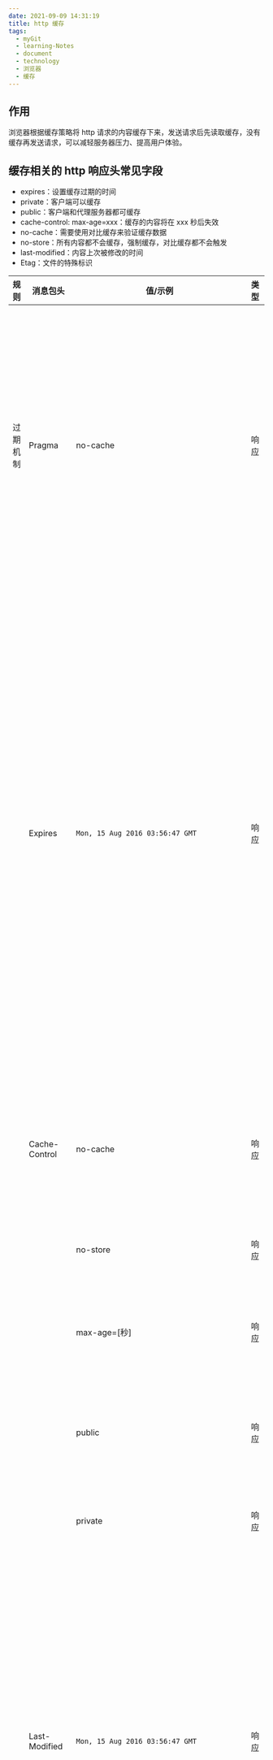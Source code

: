 ```yaml
---
date: 2021-09-09 14:31:19
title: http 缓存
tags:
  - myGit
  - learning-Notes
  - document
  - technology
  - 浏览器
  - 缓存
---
```


## 作用

浏览器根据缓存策略将 http 请求的内容缓存下来，发送请求后先读取缓存，没有缓存再发送请求，可以减轻服务器压力、提高用户体验。

## 缓存相关的 http 响应头常见字段

- expires：设置缓存过期的时间
- private：客户端可以缓存
- public：客户端和代理服务器都可缓存
- cache-control: max-age=xxx：缓存的内容将在 xxx 秒后失效
- no-cache：需要使用对比缓存来验证缓存数据
- no-store：所有内容都不会缓存，强制缓存，对比缓存都不会触发
- last-modified：内容上次被修改的时间
- Etag：文件的特殊标识

| 规则     | 消息包头          | 值/示例                            | 类型 | 作用                                                                                                                                                                                                                                                                                                                                                                                                            |
| -------- | ----------------- | ---------------------------------- | ---- | --------------------------------------------------------------------------------------------------------------------------------------------------------------------------------------------------------------------------------------------------------------------------------------------------------------------------------------------------------------------------------------------------------------- |
| 过期机制 | Pragma            | no-cache                           | 响应 | 告诉浏览器忽略资源的缓存副本，每次访问都需要去服务器拉取【http1.0 中存在的字段，在 http1.1 已被抛弃，使用 Cache-Control 替代，但为了做 http 协议的向下兼容，很多网站依旧会带上这个字段】                                                                                                                                                                                                                        |
|          | Expires           | `Mon, 15 Aug 2016 03:56:47 GMT`    | 响应 | 启用缓存和定义缓存时间。告诉浏览器资源缓存过期时间，如果还没过该时间点则不发请求【http1.0 中存在的字段，该字段所定义的缓存时间是相对服务器上的时间而言的，如果客户端上的时间跟服务器上的时间不一致（特别是用户修改了自己电脑的系统时间），那缓存时间可能就没啥意义了。在 HTTP 1.1 版开始，使用 Cache-Control: max-age=秒替代】                                                                                  |
|          | Cache-Control     | no-cache                           | 响应 | 告诉浏览器忽略资源的缓存副本，强制每次请求直接发送给服务器，拉取资源，但不是“不缓存”                                                                                                                                                                                                                                                                                                                            |
|          |                   | no-store                           | 响应 | 强制缓存在任何情况下都不要保留任何副本``                                                                                                                                                                                                                                                                                                                                                                        |
|          |                   | max-age=[秒]                       | 响应 | 指明缓存副本的有效时长，从请求时间开始到过期时间之间的秒数                                                                                                                                                                                                                                                                                                                                                      |
|          |                   | public                             | 响应 | 任何路径的缓存者（本地缓存、代理服务器），可以无条件的缓存改资源                                                                                                                                                                                                                                                                                                                                                |
|          |                   | private                            | 响应 | 只针对单个用户或者实体（不同用户、窗口）缓存资源                                                                                                                                                                                                                                                                                                                                                                |
|          | Last-Modified     | `Mon, 15 Aug 2016 03:56:47 GMT`    | 响应 | 告诉浏览器这个资源最后的修改时间。服务器将资源传递给客户端时，会将资源最后更改的时间以“Last-Modified: GMT”的形式加在实体首部上一起返回给客户端`【只`能精确到秒级，如果某些文件在1秒钟以内，被修改多次的话，它将不能准确标注文件`的修改时间】```                                                                                                                                                                 |
|          | If-Modified-Since | `Mon, 15 Aug 2016 03:56:47 GMT`    | 请求 | 其值为上次响应头的 Last-Modified 值，再次向 web 服务器请求时带上头 If-Modified-Since。web 服务器收到请求后发现有头 If-Modified-Since 则与被请求资源的最后修改时间进行比对。若最后修改时间较新，说明资源又被改动过，则响应整片资源内容（写在响应消息包体内），包括更新 Last-Modified 的值，HTTP 200；若最后修改时间较旧，说明资源无新修改，则响应 HTTP 304(无需包体，节省浏览)，告知浏览器继续使用所保存的 cache |
| 验证机制 | ETag              | "fd56273325a2114818df4f29a628226d" | 响应 | 告诉浏览器当前资源在服务器的唯一标识符（生成规则又服务器决定）                                                                                                                                                                                                                                                                                                                                                  |
|          | If-None-Match     | "fd56273325a2114818df4f29a628226d" | 请求 | 当资源过期时（使用 Cache-Control 标识的 max-age），发现资源具有 Etage 声明，则再次向 web 服务器请求时带上头 If-None-Match（Etag 的值）。web 服务器收到请求后发现有头 If-None-Match 则与被请求资源的相应校验串进行比对，决定返回 200 或 304                                                                                                                                                                      |

### 部分字段的关系和区别

- Cache-Control 和 Expires

Cache-Control 与 Expires 的作用一致，都是指明当前资源的有效期，控制浏览器是否直接从浏览器缓存取数据还是重新发请求到服务器取数据。只不过 Cache-Control 的选择更多，设置更细致，如果同时设置的话，其优先级高于 Expires。

- Last-Modified/ETag 与 Cache-Control/Expires

配置 Last-Modified/ETag 的情况下，浏览器再次访问统一 URI 的资源，还是会发送请求到服务器询问文件是否已经修改，如果没有修改，服务器会只发送一个 304 给浏览器，告诉浏览器直接从自己本地的缓存取数据；如果修改过那就整个数据重新发给浏览器；

Cache-Control/Expires 则不同，如果检测到本地的缓存还是有效的时间范围内，浏览器直接使用本地副本，不会发送任何请求。两者一起使用时，Cache-Control/Expires 的优先级要高于 Last-Modified/ETag。即当本地副本根据 Cache-Control/Expires 发现还在有效期内时，则不会再次发送请求去服务器询问修改时间（Last-Modified）或实体标识（Etag）了。

一般情况下，使用 Cache-Control/Expires 会配合 Last-Modified/ETag 一起使用，因为即使服务器设置缓存时间, 当用户点击“刷新”按钮时，浏览器会忽略缓存继续向服务器发送请求，这时 Last-Modified/ETag 将能够很好利用 304，从而减少响应开销。

- Last-Modified 与 ETag

Last-Modified 与 ETag 是可以一起使用的，服务器会优先验证 ETag，一致的情况下，才会继续比对 Last-Modified，最后才决定是否返回 304。

ETag 的出现是为了解决 Last-Modified 的几个问题：

1. Last-Modified 标注的最后修改只能精确到秒级，如果某些文件在 1 秒钟以内，被修改多次的话，它将不能准确标注文件的新鲜度（过期机制）
2. 如果某些文件会被定期生成，当有时内容并没有任何变化，但 Last-Modified 却改变了，导致文件没法使用缓存
3. 有可能存在服务器没有准确获取文件修改时间，或者与代理服务器时间不一致等情形

Etag 是服务器自动生成或者由开发者生成的对应资源在服务器端的唯一标识符，能够更加准确的控制缓存。

### 关于 ETag 需要注意

Etag 是服务器自动生成或者由开发者生成的对应资源在服务器端的唯一标识符，能够更加准确的控制缓存，但是需要注意的是分布式系统里多台机器间文件的 last-modified 必须保持一致，以免负载均衡到不同机器导致比对失败，Yahoo 建议分布式系统尽量关闭掉 Etag(每台机器生成的 etag 都会不一样，因为除了 last-modified、inode 也很难保持一致)。

Last-Modified/If-Modified-Since 要配合 Cache-Control 使用，Etag/If-None-Match 也要配合 Cache-Control 使用。

## 缓存类型

缓存类型可以分为强制缓存与协商缓存。强制缓存表示有缓存时必须使用缓存；协商缓存根据一系列条件来判断是否可以使用缓存。

强制缓存优先级高于协商缓存

### 强制缓存

强制缓存存在一个问题，该缓存方式优先级高，如果在过期时间内缓存的资源在服务器上更新了，客服端不能及时获取最新的资源。

#### expires

expires 设置的时间是基于服务器时间的。

expires 给浏览器设置了一个绝对时间，当浏览器时间超过这个绝对时间之后，重新向服务器发送请求。

Expires: `Fri, 04 Jan 2019 12:00:00 GMT`

这个方法简单直接，直接设定一个绝对的时间 (当前时间+缓存时间)。但是也存在隐患，例如浏览器当前时间是可以进行更改的，更改之后 expires 设置的绝对时间相对不准确，cache 可能会出现长久不过期或者很快就过期的情况。

#### cache-control: max-age

为了解决 expires 存在的问题，Http1.1 版本中提出了 cache-control: max-age，该字段与 expires 的缓存思路相同，都是设置了一个过期时间，不同的是 max-age 设置的是相对缓存时间开始往后多久，因此不存在受日期不准确情况的影响。

### 协商缓存

协商缓存解决了无法及时获取更新资源的问题。以下两组字段，都可以对资源做标识，由服务器做分析，如果未进行更新，那返回 304 状态码，从缓存中读取资源，否则重新请求资源。

#### last-modify

last-modify 告知了客户端上次修改该资源的时间

浏览器将这个值记录在 if-modify-since 中(浏览器自动记录了该字段信息)，下一次请求相同资源时，与服务器返回的 last-modify 进行比对，如果相等，则表示未修改，响应 304；反之，则表示修改了，响应 200 状态码，并返回数据。

last-modify 以秒为单位进行更新，如果小于该单位高频进行更新的话，不适合采用该方法。

#### ETag

请求该资源成功之后，将返回的 ETag 存入 if-none-match 字段中(浏览器自动记录了该字段信息)，同样在请求资源时传递给服务器，服务器查询该编码对应的资源有无更新，无更新返回 304 状态，更新返回 200 并重新请求。

ETag 是针对某个文件的特殊标识，服务器默认采用 SHA256 算法生成。也可以采用其他方式，保证编码的唯一性即可。

## 缓存优先级

Cache-Control > Expires > ETag > Last-Modified

如果资源需要用到强制缓存，Cache-Control 相对更加安全，协商缓存中利用 ETag 查询更新更加全面。

## 缓存存储位置

### disk cache

存储在硬盘中的缓存，不会随着浏览器的关闭而消失。

当硬盘中的资源被加载时，浏览器会将资源存储在内存（memory cache）中，下次读取直接从 memory cache 中读取。

### memory cache

存储在内存中的缓存，会随着 tab、浏览器的关闭而释放。

当接口状态返回 304 时，资源默认存储在 memory cache 中，当页面关闭后，重新打开需要再次请求。

## 缓存读取顺序

- 先去内存看，如果有，直接加载
- 如果内存没有，择取硬盘获取，如果有直接加载
- 如果硬盘也没有，那么就进行网络请求
- 加载到的资源缓存到硬盘和内存，下次请求可以快速从内存中获取到

## http 状态码 200 和 304

### 200 from memory cache

不访问服务器，直接读缓存，从内存中读取缓存。此时的数据时缓存到内存中的，当关闭进程后，也就是浏览器关闭以后，数据将不存在。

但是这种方式只能缓存派生资源。

### 200 from disk cache

不访问服务器，直接读缓存，从磁盘中读取缓存，当关闭进程时，数据还是存在。

这种方式也只能缓存派生资源

### 304 Not Modified

访问服务器，发现数据没有更新，服务器返回此状态码。然后从缓存中读取数据。

## 用户行为与缓存

| 用户操作     | Expires/Cache-Control                   | Last-Modified/Etag         |
| ------------ | --------------------------------------- | -------------------------- |
| 地址栏回车   | 有效                                    | 有效                       |
| 页面链接跳转 | 有效                                    | 有效                       |
| 新开窗口     | 有效                                    | 有效                       |
| 前进、后退   | 有效                                    | 有效                       |
| F5 刷新      | **无效(BR 重置 max-age=0)**             | 有效                       |
| Ctrl+F5 刷新 | **无效（重置 Cache-Control=no-cache）** | **无效（请求头丢弃该选项** |

## 无法缓存的请求

1. HTTP 信息头中包含 Cache-Control:no-cache，pragma:no-cache（HTTP1.0），或 Cache-Control:max-age=0 等告诉浏览器不用缓存的请求

2. 需要根据 Cookie，认证信息等决定输入内容的动态请求是不能被缓存的

3. 经过 HTTPS 安全加密的请求（有人也经过测试发现，ie 其实在头部加入 Cache-Control：max-age 信息，firefox 在头部加入 Cache-Control:Public 之后，能够对 HTTPS 的资源进行缓存，参考《[HTTPS 的七个误解](http://www.ruanyifeng.com/blog/2011/02/seven_myths_about_https.html)》）

4. POST 请求无法被缓存

5. HTTP 响应头中不包含 Last-Modified/Etag，也不包含 Cache-Control/Expires 的请求无法被缓存

## 参考

[从前端角度理解缓存](https://juejin.cn/post/6844904037326946317)
[浏览器缓存机制详解](https://www.cnblogs.com/slly/p/6732749.html)
